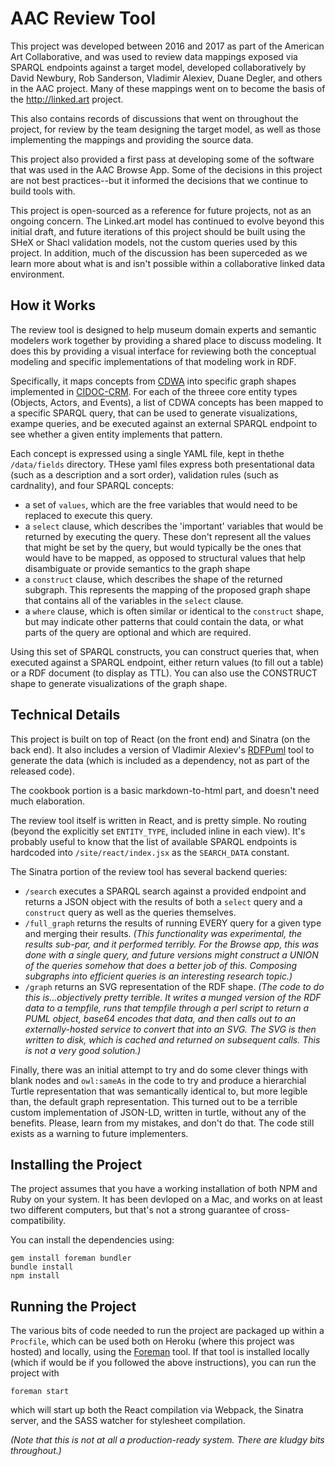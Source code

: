 # AAC Review Tool

This project was developed between 2016 and 2017 as part of the American Art Collaborative, and was used to review data mappings exposed via SPARQL endpoints against a target model, developed collaboratively by David Newbury, Rob Sanderson, Vladimir Alexiev, Duane Degler, and others in the AAC project.  Many of these mappings went on to become the basis of the http://linked.art project.

This also contains records of discussions that went on throughout the project, for review by the team designing the target model, as well as those implementing the mappings and providing the source data.

This project also provided a first pass at developing some of the software that was used in the AAC Browse App.  Some of the decisions in this project are not best practices--but it informed the decisions that we continue to build tools with.

This project is open-sourced as a reference for future projects, not as an ongoing concern.  The Linked.art model has continued to evolve beyond this initial draft, and future iterations of this project should be built using the SHeX or Shacl validation models, not the custom queries used by this project.  In addition, much of the discussion has been superceded as we learn more about what is and isn't possible within a collaborative linked data environment.

## How it Works

The review tool is designed to help museum domain experts and semantic modelers work together by providing a shared place to discuss modeling.  It does this by providing a visual interface for reviewing both the conceptual modeling and specific implementations of that modeling work in RDF.

Specifically, it maps concepts from [CDWA](http://www.getty.edu/research/publications/electronic_publications/cdwa/) into specific graph shapes implemented in [CIDOC-CRM](http://www.cidoc-crm.org).  For each of the threee core entity types (Objects, Actors, and Events), a list of CDWA concepts has been mapped to a specific SPARQL query, that can be used to generate visualizations, exampe queries, and be executed against an external SPARQL endpoint to see whether a given entity implements that pattern.

Each concept is expressed using a single YAML file, kept in thethe `/data/fields` directory.  THese yaml files express both presentational data (such as a description and a sort order), validation rules (such as cardnality), and four SPARQL concepts:

* a set of `values`, which are the free variables that would need to be replaced to execute this query.
* a `select` clause, which describes the 'important' variables that would be returned by executing the query.  These don't represent all the values that might be set by the query, but would typically be the ones that would have to be mapped, as opposed to structural values that help disambiguate or provide semantics to the graph shape
* a `construct` clause, which describes the shape of the returned subgraph.  This represents the mapping of the proposed graph shape that contains all of the variables in the `select` clause.
* a `where` clause, which is often similar or identical to the `construct` shape, but may indicate other patterns that could contain the data, or what parts of the query are optional and which are required.

Using this set of SPARQL constructs, you can construct queries that, when executed against a SPARQL endpoint, either return values (to fill out a table) or a RDF document (to display as TTL).  You can also use the CONSTRUCT shape to generate visualizations of the graph shape.

## Technical Details

This project is built on top of React (on the front end) and Sinatra (on the back end).  It also includes a version of Vladimir Alexiev's [RDFPuml](https://github.com/duraspace/pcdm/wiki/Diagrams-with-rdfpuml) tool to generate the data (which is included as a dependency, not as part of the released code).

The cookbook portion is a basic markdown-to-html part, and doesn't need much elaboration.

The review tool itself is written in React, and is pretty simple.  No routing (beyond the explicitly set `ENTITY_TYPE`, included inline in each view).  It's probably useful to know that the list of available SPARQL endpoints is hardcoded into `/site/react/index.jsx` as the `SEARCH_DATA` constant.

The Sinatra portion of the review tool has several backend queries:

* `/search` executes a SPARQL search against a provided endpoint and returns a JSON object with the results of both a `select` query and a `construct` query as well as the queries themselves.
* `/full_graph` returns the results of running EVERY query for a given type and merging their results.  _(This functionality was experimental, the results sub-par, and it performed terribly.  For the Browse app, this was done with a single query, and future versions might construct a UNION of the queries somehow that does a better job of this.  Composing subgraphs into efficient    queries is an interesting research topic.)_
* `/graph` returns an SVG representation of the RDF shape.  _(The code to do this is...objectively pretty terrible.  It writes a munged version of the RDF data to a tempfile, runs that tempfile through a perl script to return a PUML object, base64 encodes that data, and then calls out to an externally-hosted service to convert that into an SVG.  The SVG is then written to disk, which is cached and returned on subsequent calls.  This is not a very good solution.)_

Finally, there was an initial attempt to try and do some clever things with blank nodes and `owl:sameAs` in the code to try and produce a hierarchial Turtle representation that was semantically identical to, but more legible than, the default graph representation.  This turned out to be a terrible custom implementation of JSON-LD, written in turtle, without any of the benefits.  Please, learn from my mistakes, and don't do that.  The code still exists as a warning to future implementers.


## Installing the Project

The project assumes that you have a working installation of both NPM and Ruby on your system.  It has been devloped on a Mac, and works on at least two different computers, but that's not a strong guarantee of cross-compatibility.

You can install the dependencies using:

```
gem install foreman bundler
bundle install
npm install
```

## Running the Project

The various bits of code needed to run the project are packaged up within a `Procfile`, which can be used both on Heroku (where this project was hosted) and locally, using the [Foreman](https://github.com/ddollar/foreman) tool.  If that tool is installed locally (which if would be if you followed the above instructions), you can run the project with

```
foreman start
```

which will start up both the React compilation via Webpack, the Sinatra server, and the SASS watcher for stylesheet compilation.

*(Note that this is not at all a production-ready system.  There are kludgy bits throughout.)*
